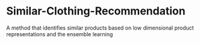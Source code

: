 # Similar-Clothing-Recommendation
A method that identifies similar products based on low dimensional product representations and the ensemble learning 
